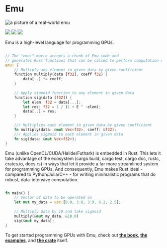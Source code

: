 # Emu

![a picture of a real-world emu](https://i.imgur.com/8CeUiar.jpg)
<!--# The Emu Programming Language-->
[![](https://img.shields.io/crates/d/em.svg)](https://crates.io/crates/em) [![](https://img.shields.io/crates/v/em.svg)](https://crates.io/crates/em) [![](https://img.shields.io/crates/l/em.svg)](https://crates.io/crates/em)

Emu is a high-level language for programming GPUs.

```rust

// The "emu!" macro accepts a chunk of Emu code and
// generates Rust functions that can be called to perform computation on the GPU
emu! {
    // Multiply any element in given data by given coefficient
    function multiply(data [f32], coeff f32) {
        data[..] *= coeff;
    }
    
    // Apply sigmoid function to any element in given data
    function sig(data [f32]) {
        let elem: f32 = data[...];
        let res: f32 = 1 / (1 + E ^ -elem);
        data[..] = res;
    }

    /// Multiplies each element in given data by given coefficient
    fn multiply(data: &mut Vec<f32>, coeff: &f32);
    /// Applies sigmoid to each element in given data
    fn sig(data: &mut Vec<f32>);
}

```
Emu (unlike OpenCL/CUDA/Halide/Futhark) is embedded in Rust. This lets it take advantage of the ecosystem (cargo build, cargo test, cargo doc, rustc, crates.io, docs.rs) in ways that let it provide a far more streamlined system for programming GPUs. And consequently, Emu makes Rust ideal - compared to Python/Julia/C++ - for writing minimalistic programs that do robust, data-intensive computation.
```rust

fn main() {
    // Vector of data to be operated on
    let mut my_data = vec![0.9, 3.8, 3.9, 8.2, 2.5];
    
    // Multiply data by 10 and take sigmoid
    multiply(&mut my_data, &10.0)
    sig(&mut my_data);
}

```

To get started programming GPUs with Emu, check out [**the book**](https://github.com/calebwin/emu/tree/master/book#the-emu-book), [**the examples**](https://github.com/calebwin/emu/tree/master/examples), and [**the crate**](https://crates.io/crates/em) itself.
